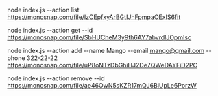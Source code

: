 node index.js --action list https://monosnap.com/file/IzCEpfxyArBGtIJhFpmpaOExIS6fit

node index.js --action get --id https://monosnap.com/file/SbHUCheM3y9th6AY7abvrdlJOpmIsc

node index.js --action add --name Mango --email mango@gmail.com --phone 322-22-22 https://monosnap.com/file/uP8oNTzDbGhiHJ2De7QWeDAYFiD2PC

node index.js --action remove --id https://monosnap.com/file/ae46OwN5sKZR17mQJ6BiUpLe6PorzW
